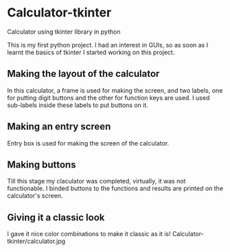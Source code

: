 # Calculator-tkinter
Calculator using tkinter library in python

This is my first python project. I had an interest in GUIs, so as soon as I learnt the basics of tkinter I started working on this project.

<h2>Making the layout of the calculator</h2>
In this calculator, a frame is used for making the screen, and two labels, one for putting digit buttons and the other for function keys are used. I used sub-labels inside these labels to put buttons on it.
<h2>Making an entry screen</h2>
Entry box is used for making the screen of the calculator.
<h2>Making buttons </h2>
Till this stage my claculator was completed, virtually, it was not functionable. I binded buttons to the functions and results are printed on the calculator's screen.
<h2>Giving it a classic look</h2>
I gave it nice color combinations to make it classic as it is!
Calculator-tkinter/calculator.jpg


